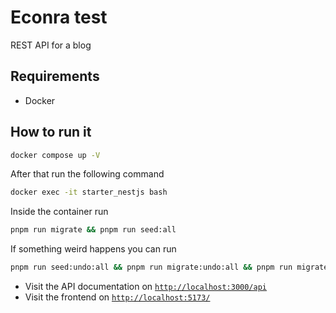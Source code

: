 # Econra test

REST API for a blog

## Requirements

- Docker

## How to run it

```sh
docker compose up -V
```

After that run the following command

```sh
docker exec -it starter_nestjs bash
```

Inside the container run

```sh
pnpm run migrate && pnpm run seed:all
```

If something weird happens you can run

```sh
pnpm run seed:undo:all && pnpm run migrate:undo:all && pnpm run migrate && pnpm run seed:all
```

- Visit the API documentation on [`http://localhost:3000/api`](http://localhost:3000/api)
- Visit the frontend on [`http://localhost:5173/`](http://localhost:5173/)
